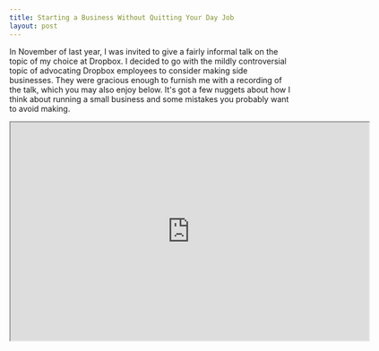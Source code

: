 ```yaml
---
title: Starting a Business Without Quitting Your Day Job
layout: post
---
```


In November of last year, I was invited to give a fairly informal talk on the
topic of my choice at Dropbox. I decided to go with the mildly controversial
topic of advocating Dropbox employees to consider making side businesses.
They were gracious enough to furnish me with a recording of the talk, which you
may also enjoy below. It's got a few nuggets about how I think about running a
small business and some mistakes you probably want to avoid making.

<iframe title="YouTube video player"
        class="youtube-player"
        width="640"
        height="390"
        src="http://www.youtube.com/embed/J8UwcyYT3z0?rel=0">
</iframe>

